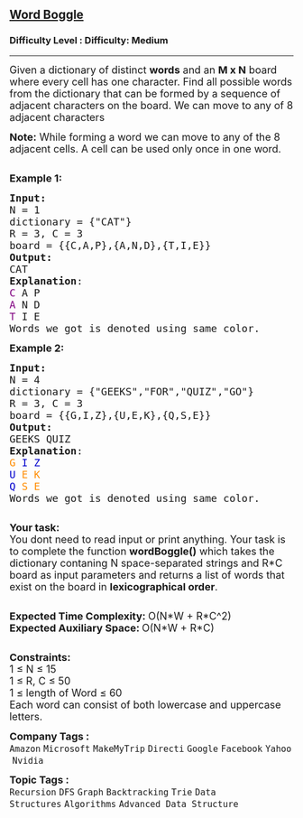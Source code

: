 <h2><a href="https://www.geeksforgeeks.org/problems/word-boggle4143/1?page=4&company=Google&sortBy=submissions">Word Boggle</a></h2><h3>Difficulty Level : Difficulty: Medium</h3><hr><div class="problems_problem_content__Xm_eO"><p><span style="font-size: 18px;">Given a dictionary of distinct <strong>words</strong> and an <strong>M x N</strong> board where every cell has one character. Find all possible words from the dictionary that can be formed by a sequence of adjacent characters on the board. We can move to any of 8 adjacent characters</span></p>
<p><span style="font-size: 18px;"><strong>Note:</strong>&nbsp;While forming a word we can move to&nbsp;any of the 8 adjacent cells. A&nbsp;cell can be used&nbsp;only once in one word.</span></p>
<p><br><span style="font-size: 18px;"><strong>Example 1:</strong></span></p>
<pre><span style="font-size: 18px;"><strong>Input: 
</strong>N = 1
dictionary = {"CAT"}
R = 3, C = 3
board = {{C,A,P},{A,N,D},{T,I,E}}
<strong>Output:</strong>
CAT
<strong>Explanation</strong>: 
<span style="color: #800080;">C</span> A P
<span style="color: #800080;">A</span> N D
<span style="color: #800080;">T</span> I E
Words we got is denoted using same color.</span>
</pre>
<p><span style="font-size: 18px;"><strong>Example 2:</strong></span></p>
<pre><span style="font-size: 18px;"><strong>Input:</strong>
N = 4
dictionary = {"GEEKS","FOR","QUIZ","GO"}
R = 3, C = 3 
board = {{G,I,Z},{U,E,K},{Q,S,E}}
<strong>Output:</strong>
GEEKS QUIZ
<strong>Explanation</strong>: 
<span style="color: #ff8c00;">G</span> <span style="color: #0000cd;">I</span> <span style="color: #0000cd;">Z</span>
<span style="color: #0000cd;">U</span> <span style="color: #ff8c00;">E</span> <span style="color: #ff8c00;">K</span>
<span style="color: #0000cd;">Q</span> <span style="color: #ff8c00;">S</span> <span style="color: #ff8c00;">E</span> 
Words we got is denoted using same color.</span>
</pre>
<p><br><span style="font-size: 18px;"><strong>Your task:</strong><br>You dont need to read input or print anything. Your task is to complete the function&nbsp;<strong>wordBoggle()</strong>&nbsp;which takes the dictionary contaning N&nbsp;space-separated strings and R*C board </span><span style="font-size: 18px;">as input parameters and returns a list of&nbsp;words that exist on the board in <strong>lexicographical order</strong>.</span></p>
<p><br><span style="font-size: 18px;"><strong>Expected Time Complexity:&nbsp;</strong>O(N*W + R*C^2)<br><strong>Expected Auxiliary Space:&nbsp;</strong>O(N*W + R*C)</span></p>
<p><br><span style="font-size: 18px;"><strong>Constraints:</strong><br>1 ≤ N&nbsp;≤ 15<br>1 ≤ R, C&nbsp;≤ 50<br>1 ≤ length of Word&nbsp;≤ 60<br>Each word can consist of both lowercase and uppercase letters.</span></p></div><p><span style=font-size:18px><strong>Company Tags : </strong><br><code>Amazon</code>&nbsp;<code>Microsoft</code>&nbsp;<code>MakeMyTrip</code>&nbsp;<code>Directi</code>&nbsp;<code>Google</code>&nbsp;<code>Facebook</code>&nbsp;<code>Yahoo</code>&nbsp;<code>Nvidia</code>&nbsp;<br><p><span style=font-size:18px><strong>Topic Tags : </strong><br><code>Recursion</code>&nbsp;<code>DFS</code>&nbsp;<code>Graph</code>&nbsp;<code>Backtracking</code>&nbsp;<code>Trie</code>&nbsp;<code>Data Structures</code>&nbsp;<code>Algorithms</code>&nbsp;<code>Advanced Data Structure</code>&nbsp;